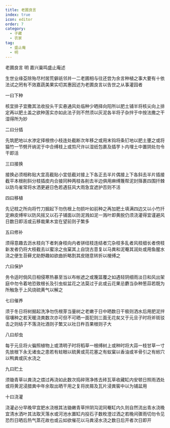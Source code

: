 ```yaml
---
title: 老圃良言
index: true
icon: editor
order: 7
category:
  - 子藏
  - 农家
tag:
  - 盛止庵
  - 明
---
```


老圃良言 明 嘉兴巢鸣盛止庵述  

生世业缘芟除殆尽村居荒僻祇邻并一二老圃相与往还尝为余言种植之事大要有十依法试之罔有不效嘉蔬美果实叨其惠因述为老圃良言以告世之从事灌园者  

一曰下种  

核宜排子宜撒其法收投头干实悬通风处临种少晒择向阳所以肥土铺半将核尖向上排定再以肥土盖之欲种莲实亦如此法子则不然须以灰泥各半将子杂拌于中按法撒之干湿得所为妙  

二曰分插  

先筑肥地以水渗定择根傍小枝连处截断次年移之或用末钩将条钉地以肥土壅之或将猫竹一节劈开纳泥于中合缚枝上或剪尺许以湿纸包裹及插芋卜内埋土中置阴处勿令干即活  

三曰接换  

接换必须相称贴大宜高截贴小宜低截对接上下各正去半片偶接上下各斜去半片插接截平本根削斜分枝插皮内合接同种两枝各削去半边俱用麻缚篾帮泥封箨裹四围扦棘以防鸟雀常将水洒更避日色若遇狂风大雨急宜遮护否则不活  

四曰移植  

先记枝之所向将竹刀掘起下勿伤根上勿损叶如前种之再加肥土填满四边又以小竹扦定麻皮缚牢以防风摇又以石子铺面以防泥溅如泥一溅叶即黄脱仍须浇灌得宜谨避风日数日即活或云移栽果木宜在望前则子繁多  

五曰修补  

须得意趣去沥水枝向下者刺身枝向内者骈纽枝连结者宂杂枝多乱者风枝细长者傍枝新发者仍将大枝截去以蜜涂之虫窠其上自饶古意复以马粪和泥罨其润处或用鱼腥水浇之便生苔藓尤助野趣如欲曲折略割其皮随意转折以椶缚之  

六曰保护  

务令适时倘风日相侵寒热暴至当以布帐遮之或篾篮覆之如遇轻阴细雨淡日和风出架庭中勿令着地恐致根长及引虫蚁盆花之法莫过于此或云花果忌麝当杂种葱蒜若既为所触急于上风烧硫黄气以解之  

七曰催养  

须于冬日将树掘起洗净勿伤根芽当量树之老嫩于日中晒数日干极则洒水后用肥泥拌宿壤种之若天暖浇粪数次亦可但不可晒一面犯则三面无花矣又于元旦子时将斧斑驳击之则结子不落浇社酒则子繁又以社日杵百果根则子大  

八曰却虫  

每于元旦将火徧照植物上或清明子时将稻草一根缚树上或种时将大蒜一枝甘草一寸先放根下永无诸虫之患若有蛀眼以硫黄或芫花塞之有蚁窠以香油或羊骨引之有蚓穴以鸭粪或灰水浇之  

九曰贮土  

须锄青草以粪浇之煨过再浇如此数次捣碎筛净拣去砖瓦草收藏缸内安顿日照雨洒处或将黄泥浸腊粪中年余取出晒干用之复将炭屑及瓦片浸粪窖中以为铺盆用  

十曰浇灌  

浇灌必分早晚早宜肥水浇根其法锄嫩青草拌阴沟泥同罨缸内久则自然流出青水浇晚宜清水洒叶其法取天落水或河池水置缸内投石子数枚澄过洒之若晚间骤雨切勿令见恐烈日晒后热气蒸花故也或云如欲催花以马粪浸水浇之数日后开者次日即开  
